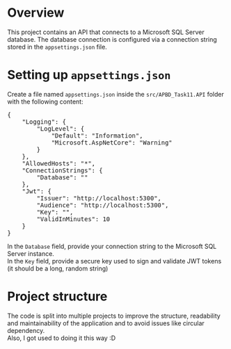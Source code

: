 ﻿# Overview

This project contains an API that connects to a Microsoft SQL Server database. The database connection is configured via a connection string stored in the `appsettings.json` file.

# Setting up `appsettings.json`

Create a file named `appsettings.json` inside the `src/APBD_Task11.API` folder with the following content:

<pre>
{
    "Logging": {
        "LogLevel": {
            "Default": "Information",
            "Microsoft.AspNetCore": "Warning"
        }
    },
    "AllowedHosts": "*",
    "ConnectionStrings": {
        "Database": ""
    },
    "Jwt": {
        "Issuer": "http://localhost:5300",
        "Audience": "http://localhost:5300",
        "Key": "",
        "ValidInMinutes": 10
    }
}
</pre>

In the `Database` field, provide your connection string to the Microsoft SQL Server instance.\
In the `Key` field, provide a secure key used to sign and validate JWT tokens (it should be a long, random string)

# Project structure

The code is split into multiple projects to improve the structure, readability and maintainability of the application and to avoid issues like circular dependency.\
Also, I got used to doing it this way :D